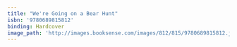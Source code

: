 ```yaml
---
title: "We're Going on a Bear Hunt"
isbn: '9780689815812'
binding: Hardcover
image_path: 'http://images.booksense.com/images/812/815/9780689815812.jpg'
---
```


